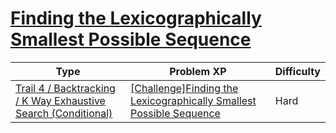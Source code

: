 # [Finding the Lexicographically Smallest Possible Sequence](https://www.codetree.ai/trails/complete/curated-cards/challenge-find-min-of-possible-series)

|Type|Problem XP|Difficulty|
|---|---|---|
|[Trail 4 / Backtracking / K Way Exhaustive Search (Conditional)](https://www.codetree.ai/trail-info/intermediate-low/)|[[Challenge]Finding the Lexicographically Smallest Possible Sequence](https://www.codetree.ai/trails/complete/curated-cards/challenge-find-min-of-possible-series/)|Hard|

